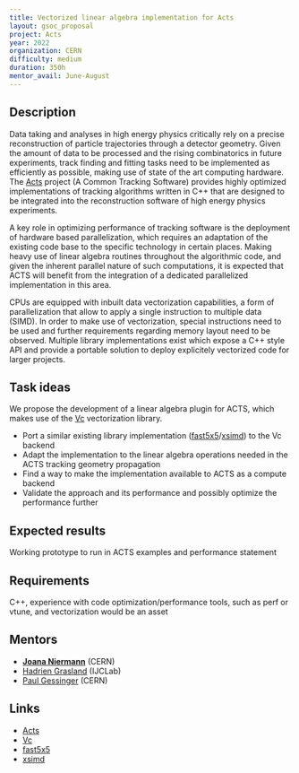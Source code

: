 ```yaml
---
title: Vectorized linear algebra implementation for Acts
layout: gsoc_proposal
project: Acts
year: 2022
organization: CERN
difficulty: medium
duration: 350h
mentor_avail: June-August
---
```


## Description

Data taking and analyses in high energy physics critically rely on a precise reconstruction of particle trajectories through a detector geometry. Given the amount of data to be processed and the rising combinatorics in future experiments, track finding and fitting tasks need to be implemented as efficiently as possible, making use of state of the art computing hardware. The [Acts](http://acts.web.cern.ch) project (A Common Tracking Software) provides highly optimized implementations of tracking algorithms written in C++ that are designed to be integrated into the reconstruction software of high energy physics experiments.

A key role in optimizing performance of tracking software is the deployment of hardware based parallelization, which requires an adaptation of the existing code base to the specific technology in certain places. Making heavy use of linear algebra routines throughout the algorithmic code, and given the inherent parallel nature of such computations, it is expected that ACTS will benefit from the integration of a dedicated parallelized implementation in this area.

CPUs are equipped with inbuilt data vectorization capabilities, a form of parallelization that allow to apply a single instruction to multiple data (SIMD). In order to make use of vectorization, special instructions need to be used and further requirements regarding memory layout need to be observed. Multiple library implementations exist which expose a C++ style API and provide a portable solution to deploy explicitely vectorized code for larger projects.

## Task ideas
We propose the development of a linear algebra plugin for ACTS, which makes use of the [Vc](https://vcdevel.github.io/Vc-1.4.2/) vectorization library.

* Port a similar existing library implementation ([fast5x5](https://gitlab.in2p3.fr/CodeursIntensifs/Fast5x5/)/[xsimd](https://github.com/xtensor-stack/xsimd)) to the Vc backend 
* Adapt the implementation to the linear algebra operations needed in the ACTS tracking geometry propagation
* Find a way to make the implementation available to ACTS as a compute backend
* Validate the approach and its performance and possibly optimize the performance further

## Expected results
Working prototype to run in ACTS examples and performance statement

## Requirements
C++, experience with code optimization/performance tools, such as perf or vtune, and vectorization would be an asset

## Mentors
  * **[Joana Niermann](mailto:joana.niermann@cern.ch)** (CERN)
  * [Hadrien Grasland](mailto:hadrien.grasland@ijclab.in2p3.fr) (IJCLab)
  * [Paul Gessinger](mailto:paul.gessinger@cern.ch) (CERN)

## Links
  * [Acts](https://github.com/acts-project/acts)
  * [Vc](https://vcdevel.github.io/Vc-1.4.2/)
  * [fast5x5](https://gitlab.in2p3.fr/CodeursIntensifs/Fast5x5/)
  * [xsimd](https://github.com/xtensor-stack/xsimd)
